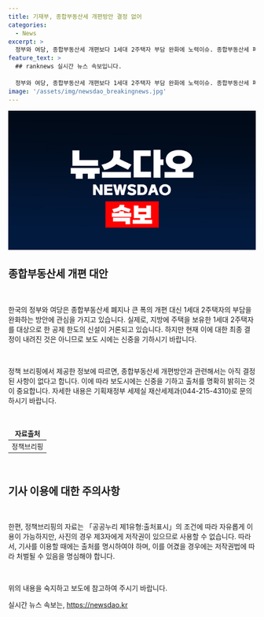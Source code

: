 ```yaml
---
title: 기재부, 종합부동산세 개편방안 결정 없어
categories:
  - News
excerpt: >
  정부와 여당, 종합부동산세 개편보다 1세대 2주택자 부담 완화에 노력이슈. 종합부동산세 폐지나 개편 대신 주택 보유자 공제 한도 신설 방안 등을 검토 중. 단, 기재부는 결정된 사항 없다고 밝혀. (출처: 정책브리핑)
feature_text: >
  ## ranknews 실시간 뉴스 속보입니다.

  정부와 여당, 종합부동산세 개편보다 1세대 2주택자 부담 완화에 노력이슈. 종합부동산세 폐지나 개편 대신 주택 보유자 공제 한도 신설 방안 등을 검토 중. 단, 기재부는 결정된 사항 없다고 밝혀. (출처: 정책브리핑)
image: '/assets/img/newsdao_breakingnews.jpg'
---
```


<p><img src="/assets/img/newsdao_breakingnews.jpg" alt="ranknews 속보" /></p>

<h2 data-ke-size="size26">종합부동산세 개편 대안</h2>

<p data-ke-size="size16">&nbsp;</p>

<p>한국의 정부와 여당은 종합부동산세 폐지나 큰 폭의 개편 대신 1세대 2주택자의 부담을 완화하는 방안에 관심을 가지고 있습니다. 실제로, 지방에 주택을 보유한 1세대 2주택자를 대상으로 한 공제 한도의 신설이 거론되고 있습니다. 하지만 현재 이에 대한 최종 결정이 내려진 것은 아니므로 보도 시에는 신중을 기하시기 바랍니다.</p>

<p data-ke-size="size16">&nbsp;</p>

<p>정책 브리핑에서 제공한 정보에 따르면, 종합부동산세 개편방안과 관련해서는 아직 결정된 사항이 없다고 합니다. 이에 따라 보도시에는 신중을 기하고 출처를 명확히 밝히는 것이 중요합니다. 자세한 내용은 기획재정부 세제실 재산세제과(044-215-4310)로 문의하시기 바랍니다.</p>

<p data-ke-size="size16">&nbsp;</p>

<table>
<thead>
<tr>
<td style="text-align: center; height: 17px;"><b>자료출처</b></td>
</tr>
</thead>
<tbody>
<tr>
<td style="text-align: center; height: 17px;">정책브리핑 </td>
</tr>
</tbody>
</table>

<p data-ke-size="size16">&nbsp;</p>

<h2 data-ke-size="size26">기사 이용에 대한 주의사항</h2>

<p data-ke-size="size16">&nbsp;</p>

<p>한편, 정책브리핑의 자료는 「공공누리 제1유형:출처표시」의 조건에 따라 자유롭게 이용이 가능하지만, 사진의 경우 제3자에게 저작권이 있으므로 사용할 수 없습니다. 따라서, 기사를 이용할 때에는 출처를 명시하여야 하며, 이를 어겼을 경우에는 저작권법에 따라 처벌될 수 있음을 명심해야 합니다.</p>

<p data-ke-size="size16">&nbsp;</p>

<p>위의 내용을 숙지하고 보도에 참고하여 주시기 바랍니다.</p>
실시간 뉴스 속보는, <a href="https://newsdao.kr" rel="dofollow">https://newsdao.kr</a>


